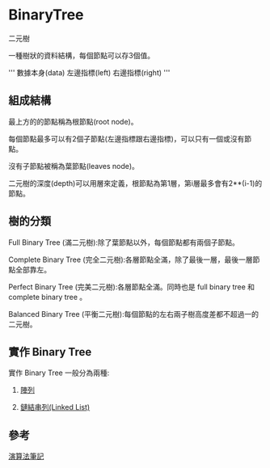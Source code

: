 # BinaryTree
二元樹

一種樹狀的資料結構，每個節點可以存3個值。

'''
數據本身(data)
左邊指標(left)
右邊指標(right)
'''

## 組成結構

最上方的的節點稱為根節點(root node)。

每個節點最多可以有2個子節點(左邊指標跟右邊指標)，可以只有一個或沒有節點。

沒有子節點被稱為葉節點(leaves node)。

二元樹的深度(depth)可以用層來定義，根節點為第1層，第i層最多會有2**(i-1)的節點。

## 樹的分類

Full Binary Tree (滿二元樹):除了葉節點以外，每個節點都有兩個子節點。

Complete Binary Tree (完全二元樹):各層節點全滿，除了最後一層，最後一層節點全部靠左。

Perfect Binary Tree (完美二元樹):各層節點全滿。同時也是 full binary tree 和 complete binary tree 。

Balanced Binary Tree (平衡二元樹):每個節點的左右兩子樹高度差都不超過一的二元樹。

## 實作 Binary Tree

實作 Binary Tree 一般分為兩種:

1. [陣列]()

2. [鏈結串列(Linked List)]()

## 參考

[演算法筆記](http://web.ntnu.edu.tw/~algo/BinaryTree.html)
